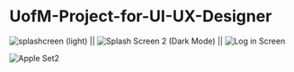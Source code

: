 # UofM-Project-for-UI-UX-Designer




![splashcreen (light)](https://user-images.githubusercontent.com/64448202/209568829-818e292c-e0af-4cd3-a40a-8174f7ff25c7.png) || ![Splash Screen 2 (Dark Mode)](https://user-images.githubusercontent.com/64448202/209568845-c93c3372-a64d-49a8-824b-3a5a52243bbb.png) || ![Log in Screen](https://user-images.githubusercontent.com/64448202/209571111-8aef4da6-04ac-4cea-87dd-a7aee56651bc.png) 




![Apple Set2](https://user-images.githubusercontent.com/64448202/209570383-ff2ee3ec-0e18-4352-a87a-718393f3c600.png)




